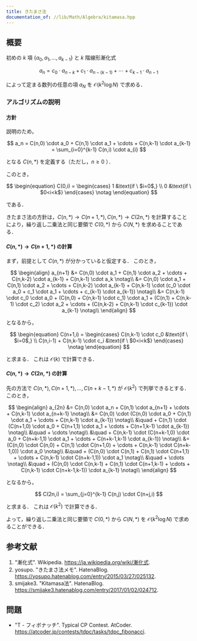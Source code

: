 ```yaml
---
title: きたまさ法
documentation_of: //lib/Math/Algebra/kitamasa.hpp
---
```



## 概要

初めの $k$ 項 $\lbrace a_0, a_1, \ldots, a_{k-1} \rbrace$ と $k$ 階線形漸化式

$$
a_n = c_0 \cdot a_{n-k} + c_1 \cdot a_{n-(k-1)} + \cdots + c_{k-1} \cdot a_{n-1}
$$

によって定まる数列の任意の項 $a_N$ を $\mathcal{O}(k^2 \log N)$ で求める．


### アルゴリズムの説明

#### 方針

説明のため，

$$
a_n = C(n,0) \cdot a_0 + C(n,1) \cdot a_1 + \cdots + C(n,k-1) \cdot a_{k-1} = \sum_{i=0}^{k-1} C(n,i) \cdot a_{i}
$$

となる $C(n,*)$ を定義する（ただし，$n \geq 0$ ）．

このとき，

$$
\begin{equation}
C(0,i) = 
    \begin{cases}
    1 &\text{if \ $i=0$,} \\
    0 &\text{if \ $0<i<k$}
    \end{cases} \notag
\end{equation}
$$

である．


きたまさ法の方針は，$C(n,*) \rightarrow C(n+1,*), C(n,*) \rightarrow C(2n,*)$ を計算することにより，繰り返し二乗法と同じ要領で $C(0,*)$ から $C(N,*)$ を求めることである．


#### $C(n,*) \rightarrow C(n+1,*)$ の計算

まず，前提として $C(n,*)$ が分かっていると仮定する．
このとき，

$$
\begin{align}
a_{n+1} &= C(n,0) \cdot a_1 + C(n,1) \cdot a_2 + \cdots + C(n,k-2) \cdot a_{k-1} + C(n,k-1) \cdot a_k \notag\\
    &= C(n,0) \cdot a_1 + C(n,1) \cdot a_2 + \cdots + C(n,k-2) \cdot a_{k-1} + C(n,k-1) \cdot (c_0 \cdot a_0 + c_1 \cdot a_1 + \cdots + c_{k-1} \cdot a_{k-1}) \notag\\
    &= C(n,k-1) \cdot c_0 \cdot a_0 + (C(n,0) + C(n,k-1) \cdot c_1) \cdot a_1 + (C(n,1) + C(n,k-1) \cdot c_2) \cdot a_2 + \cdots + (C(n,k-2) + C(n,k-1)  \cdot c_{k-1}) \cdot a_{k-1} \notag\\
\end{align}
$$

となるから，

$$
\begin{equation}
C(n+1,i) = 
    \begin{cases}
    C(n,k-1) \cdot c_0 &\text{if \ $i=0$,} \\
    C(n,i-1) + C(n,k-1)  \cdot c_i &\text{if \ $0<i<k$}
    \end{cases} \notag
\end{equation}
$$

と求まる．
これは $\mathcal{O}(k)$ で計算できる．


#### $C(n,*) \rightarrow C(2n,*)$ の計算

先の方法で $C(n,*), C(n+1,*), \ldots, C(n+k-1,*)$ が $\mathcal{O}(k^2)$ で列挙できるとする．
このとき，

$$
\begin{align}
a_{2n} &= C(n,0) \cdot a_n + C(n,1) \cdot a_{n+1} + \cdots + C(n,k-1) \cdot a_{n+k-1} \notag\\
    &= C(n,0) \cdot (C(n,0) \cdot a_0 + C(n,1) \cdot a_1 + \cdots + C(n,k-1) \cdot a_{k-1}) \notag\\
    &\quad + C(n,1) \cdot (C(n+1,0) \cdot a_0 + C(n+1,1) \cdot a_1 + \cdots + C(n+1,k-1) \cdot a_{k-1}) \notag\\
    &\quad + \cdots \notag\\
    &\quad + C(n,k-1) \cdot (C(n+k-1,0) \cdot a_0 + C(n+k-1,1) \cdot a_1 + \cdots + C(n+k-1,k-1) \cdot a_{k-1}) \notag\\
    &= (C(n,0) \cdot C(n,0) + C(n,1) \cdot C(n+1,0) + \cdots + C(n,k-1) \cdot C(n+k-1,0)) \cdot a_0 \notag\\
    &\quad + (C(n,0) \cdot C(n,1) + C(n,1) \cdot C(n+1,1) + \cdots + C(n,k-1) \cdot C(n+k-1,1)) \cdot a_1 \notag\\
    &\quad + \cdots \notag\\
    &\quad + (C(n,0) \cdot C(n,k-1) + C(n,1) \cdot C(n+1,k-1) + \cdots + C(n,k-1) \cdot C(n+k-1,k-1)) \cdot a_{k-1} \notag\\
\end{align}
$$

となるから，

$$
C(2n,i) = \sum_{j=0}^{k-1} C(n,j) \cdot C(n+j,i)
$$

と求まる．
これは $\mathcal{O}(k^2)$ で計算できる．

よって，繰り返し二乗法と同じ要領で $C(0,*)$ から $C(N,*)$ を $\mathcal{O}(k^2 \log N)$ で求めることができる．


## 参考文献

1. "漸化式". Wikipedia. <https://ja.wikipedia.org/wiki/漸化式>.
1. yosupo. "きたまさ法メモ". HatenaBlog. <https://yosupo.hatenablog.com/entry/2015/03/27/025132>.
1. smijake3. "Kitamasa法". HatenaBlog. <https://smijake3.hatenablog.com/entry/2017/01/02/024712>.


## 問題

- "T - フィボナッチ". Typical CP Contest. AtCoder. <https://atcoder.jp/contests/tdpc/tasks/tdpc_fibonacci>.
